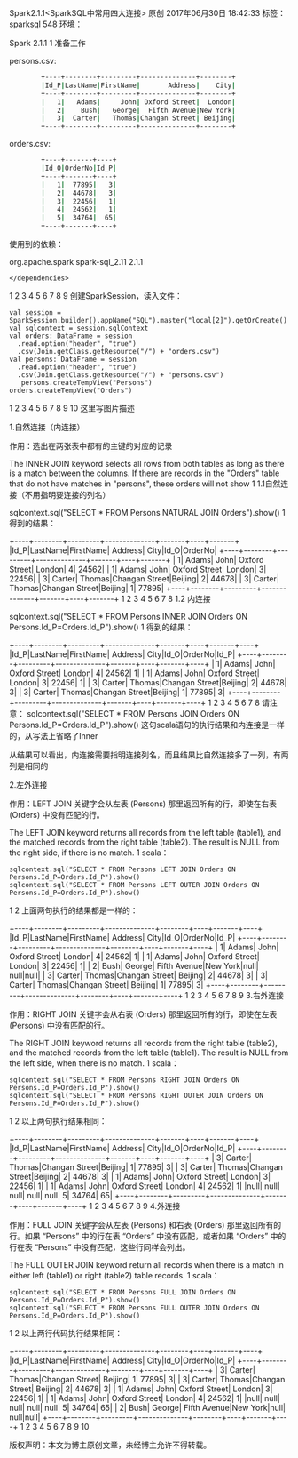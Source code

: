 Spark2.1.1<SparkSQL中常用四大连接>
原创 2017年06月30日 18:42:33 标签：sparksql 548
环境：

Spark 2.1.1 
1
准备工作

persons.csv:
```bash
        +----+--------+---------+--------------+--------+
        |Id_P|LastName|FirstName|       Address|    City|
        +----+--------+---------+--------------+--------+
        |   1|   Adams|     John| Oxford Street|  London|
        |   2|    Bush|   George|  Fifth Avenue|New York|
        |   3|  Carter|   Thomas|Changan Street| Beijing|
        +----+--------+---------+--------------+--------+
```


orders.csv:

```bash
        +----+-------+----+
        |Id_O|OrderNo|Id_P|
        +----+-------+----+
        |   1|  77895|   3|
        |   2|  44678|   3|
        |   3|  22456|   1|
        |   4|  24562|   1|
        |   5|  34764|  65|
        +----+-------+----+
```
使用到的依赖：

  <dependencies>
        <!-- https://mvnrepository.com/artifact/org.apache.spark/spark-sql_2.10 -->
        <dependency>
            <groupId>org.apache.spark</groupId>
            <artifactId>spark-sql_2.11</artifactId>
            <version>2.1.1</version>
        </dependency>

    </dependencies>
1
2
3
4
5
6
7
8
9
创建SparkSession，读入文件：

    val session = SparkSession.builder().appName("SQL").master("local[2]").getOrCreate()
    val sqlcontext = session.sqlContext
    val orders: DataFrame = session
      .read.option("header", "true")
      .csv(Join.getClass.getResource("/") + "orders.csv")
    val persons: DataFrame = session
      .read.option("header", "true")
      .csv(Join.getClass.getResource("/") + "persons.csv")
       persons.createTempView("Persons")
    orders.createTempView("Orders")
1
2
3
4
5
6
7
8
9
10
这里写图片描述

1.自然连接（内连接）

作用：选出在两张表中都有的主键的对应的记录

The INNER JOIN keyword selects all rows from both tables as long as there is a match between the columns. If there are records in the "Orders" table that do not have matches in "persons", these orders will not show
1
1.1自然连接（不用指明要连接的列名）

 sqlcontext.sql("SELECT * FROM Persons NATURAL JOIN Orders").show()
1
得到的结果：

+----+--------+---------+--------------+-------+----+-------+
|Id_P|LastName|FirstName|       Address|   City|Id_O|OrderNo|
+----+--------+---------+--------------+-------+----+-------+
|   1|   Adams|     John| Oxford Street| London|   4|  24562|
|   1|   Adams|     John| Oxford Street| London|   3|  22456|
|   3|  Carter|   Thomas|Changan Street|Beijing|   2|  44678|
|   3|  Carter|   Thomas|Changan Street|Beijing|   1|  77895|
+----+--------+---------+--------------+-------+----+-------+
1
2
3
4
5
6
7
8
1.2 内连接

 sqlcontext.sql("SELECT * FROM Persons INNER JOIN Orders ON Persons.Id_P=Orders.Id_P").show()
1
得到的结果：

+----+--------+---------+--------------+-------+----+-------+----+
|Id_P|LastName|FirstName|       Address|   City|Id_O|OrderNo|Id_P|
+----+--------+---------+--------------+-------+----+-------+----+
|   1|   Adams|     John| Oxford Street| London|   4|  24562|   1|
|   1|   Adams|     John| Oxford Street| London|   3|  22456|   1|
|   3|  Carter|   Thomas|Changan Street|Beijing|   2|  44678|   3|
|   3|  Carter|   Thomas|Changan Street|Beijing|   1|  77895|   3|
+----+--------+---------+--------------+-------+----+-------+----+
1
2
3
4
5
6
7
8
请注意： 
sqlcontext.sql("SELECT * FROM Persons JOIN Orders ON Persons.Id_P=Orders.Id_P").show() 
这句scala语句的执行结果和内连接是一样的，从写法上省略了Inner


从结果可以看出，内连接需要指明连接列名，而且结果比自然连接多了一列，有两列是相同的

2.左外连接

作用：LEFT JOIN 关键字会从左表 (Persons) 那里返回所有的行，即使在右表 (Orders) 中没有匹配的行。

The LEFT JOIN keyword returns all records from the left table (table1), and the matched records from the right table (table2). The result is NULL from the right side, if there is no match.
1
scala：

    sqlcontext.sql("SELECT * FROM Persons LEFT JOIN Orders ON Persons.Id_P=Orders.Id_P").show()
    sqlcontext.sql("SELECT * FROM Persons LEFT OUTER JOIN Orders ON Persons.Id_P=Orders.Id_P").show()
1
2
上面两句执行的结果都是一样的：

+----+--------+---------+--------------+--------+----+-------+----+
|Id_P|LastName|FirstName|       Address|    City|Id_O|OrderNo|Id_P|
+----+--------+---------+--------------+--------+----+-------+----+
|   1|   Adams|     John| Oxford Street|  London|   4|  24562|   1|
|   1|   Adams|     John| Oxford Street|  London|   3|  22456|   1|
|   2|    Bush|   George|  Fifth Avenue|New York|null|   null|null|
|   3|  Carter|   Thomas|Changan Street| Beijing|   2|  44678|   3|
|   3|  Carter|   Thomas|Changan Street| Beijing|   1|  77895|   3|
+----+--------+---------+--------------+--------+----+-------+----+
1
2
3
4
5
6
7
8
9
3.右外连接

作用：RIGHT JOIN 关键字会从右表 (Orders) 那里返回所有的行，即使在左表 (Persons) 中没有匹配的行。

The RIGHT JOIN keyword returns all records from the right table (table2), and the matched records from the left table (table1). The result is NULL from the left side, when there is no match.
1
scala：

    sqlcontext.sql("SELECT * FROM Persons RIGHT JOIN Orders ON Persons.Id_P=Orders.Id_P").show()
    sqlcontext.sql("SELECT * FROM Persons RIGHT OUTER JOIN Orders ON Persons.Id_P=Orders.Id_P").show()
1
2
以上两句执行结果相同：

+----+--------+---------+--------------+-------+----+-------+----+
|Id_P|LastName|FirstName|       Address|   City|Id_O|OrderNo|Id_P|
+----+--------+---------+--------------+-------+----+-------+----+
|   3|  Carter|   Thomas|Changan Street|Beijing|   1|  77895|   3|
|   3|  Carter|   Thomas|Changan Street|Beijing|   2|  44678|   3|
|   1|   Adams|     John| Oxford Street| London|   3|  22456|   1|
|   1|   Adams|     John| Oxford Street| London|   4|  24562|   1|
|null|    null|     null|          null|   null|   5|  34764|  65|
+----+--------+---------+--------------+-------+----+-------+----+
1
2
3
4
5
6
7
8
9
4.外连接

作用：FULL JOIN 关键字会从左表 (Persons) 和右表 (Orders) 那里返回所有的行。如果 “Persons” 中的行在表 “Orders” 中没有匹配，或者如果 “Orders” 中的行在表 “Persons” 中没有匹配，这些行同样会列出。

The FULL OUTER JOIN keyword return all records when there is a match in either left (table1) or right (table2) table records.
1
scala：

    sqlcontext.sql("SELECT * FROM Persons FULL JOIN Orders ON Persons.Id_P=Orders.Id_P").show()
    sqlcontext.sql("SELECT * FROM Persons FULL OUTER JOIN Orders ON Persons.Id_P=Orders.Id_P").show()
1
2
以上两行代码执行结果相同：

+----+--------+---------+--------------+--------+----+-------+----+
|Id_P|LastName|FirstName|       Address|    City|Id_O|OrderNo|Id_P|
+----+--------+---------+--------------+--------+----+-------+----+
|   3|  Carter|   Thomas|Changan Street| Beijing|   1|  77895|   3|
|   3|  Carter|   Thomas|Changan Street| Beijing|   2|  44678|   3|
|   1|   Adams|     John| Oxford Street|  London|   3|  22456|   1|
|   1|   Adams|     John| Oxford Street|  London|   4|  24562|   1|
|null|    null|     null|          null|    null|   5|  34764|  65|
|   2|    Bush|   George|  Fifth Avenue|New York|null|   null|null|
+----+--------+---------+--------------+--------+----+-------+----+
1
2
3
4
5
6
7
8
9
10

版权声明：本文为博主原创文章，未经博主允许不得转载。